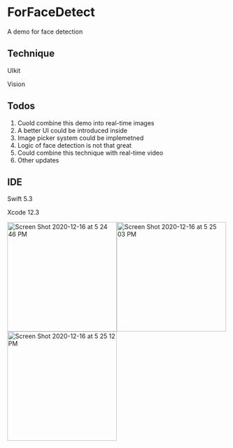 # ForFaceDetect
A demo for face detection

## Technique
UIkit

Vision

## Todos
1. Cuold combine this demo into real-time images
2. A better UI could be introduced inside
3. Image picker system could be implemetned
4. Logic of face detection is not that great
5. Could combine this technique with real-time video
6. Other updates
## IDE
Swift 5.3

Xcode 12.3


<img width="250" alt="Screen Shot 2020-12-16 at 5 24 46 PM" src="https://user-images.githubusercontent.com/63318597/102414459-97ed8e00-3fc4-11eb-8af7-64cb24ed7340.png"><img width="250" alt="Screen Shot 2020-12-16 at 5 25 03 PM" src="https://user-images.githubusercontent.com/63318597/102414467-9c19ab80-3fc4-11eb-997b-a9e8bd82d68b.png">
<img width="250" alt="Screen Shot 2020-12-16 at 5 25 12 PM" src="https://user-images.githubusercontent.com/63318597/102414480-a0de5f80-3fc4-11eb-8128-78fd5d335e57.png">
